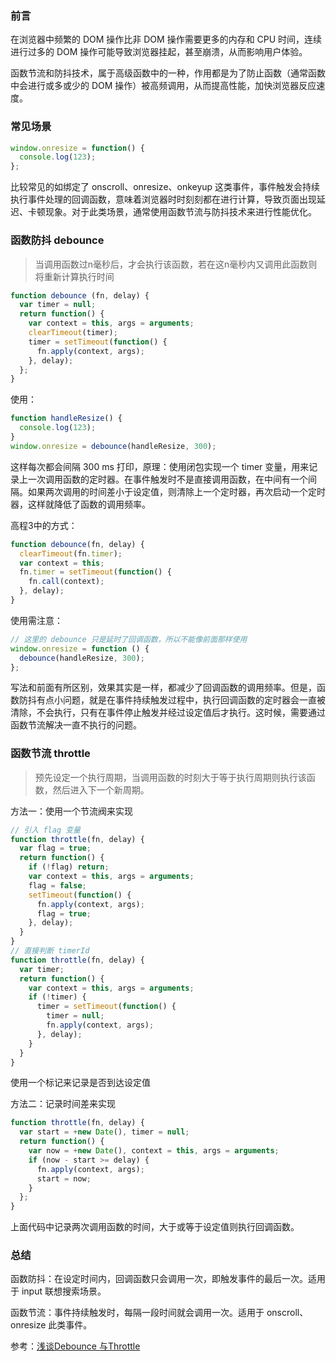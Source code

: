 ### 前言

在浏览器中频繁的 DOM 操作比非 DOM 操作需要更多的内存和 CPU 时间，连续进行过多的 DOM 操作可能导致浏览器挂起，甚至崩溃，从而影响用户体验。

函数节流和防抖技术，属于高级函数中的一种，作用都是为了防止函数（通常函数中会进行或多或少的 DOM 操作）被高频调用，从而提高性能，加快浏览器反应速度。

### 常见场景

```js
window.onresize = function() {
  console.log(123);
};
```

比较常见的如绑定了 onscroll、onresize、onkeyup 这类事件，事件触发会持续执行事件处理的回调函数，意味着浏览器时时刻刻都在进行计算，导致页面出现延迟、卡顿现象。对于此类场景，通常使用函数节流与防抖技术来进行性能优化。

### 函数防抖 debounce

> 当调用函数过n毫秒后，才会执行该函数，若在这n毫秒内又调用此函数则将重新计算执行时间

```js
function debounce (fn, delay) {
  var timer = null;
  return function() {
    var context = this, args = arguments;
    clearTimeout(timer);
    timer = setTimeout(function() {
      fn.apply(context, args);
    }, delay);
  };
}
```

使用：

```js
function handleResize() {
  console.log(123);
}
window.onresize = debounce(handleResize, 300);
```

这样每次都会间隔 300 ms 打印，原理：使用闭包实现一个 timer 变量，用来记录上一次调用函数的定时器。在事件触发时不是直接调用函数，在中间有一个间隔。如果两次调用的时间差小于设定值，则清除上一个定时器，再次启动一个定时器，这样就降低了函数的调用频率。

高程3中的方式：

```js
function debounce(fn, delay) {
  clearTimeout(fn.timer);
  var context = this;
  fn.timer = setTimeout(function() {
    fn.call(context);
  }, delay);
}
```

使用需注意：

```js
// 这里的 debounce 只是延时了回调函数，所以不能像前面那样使用
window.onresize = function () {
  debounce(handleResize, 300);
};
```

写法和前面有所区别，效果其实是一样，都减少了回调函数的调用频率。但是，函数防抖有点小问题，就是在事件持续触发过程中，执行回调函数的定时器会一直被清除，不会执行，只有在事件停止触发并经过设定值后才执行。这时候，需要通过函数节流解决一直不执行的问题。

### 函数节流 throttle

> 预先设定一个执行周期，当调用函数的时刻大于等于执行周期则执行该函数，然后进入下一个新周期。

方法一：使用一个节流阀来实现

```js
// 引入 flag 变量
function throttle(fn, delay) {
  var flag = true;
  return function() {
    if (!flag) return;
    var context = this, args = arguments;
    flag = false;
    setTimeout(function() {
      fn.apply(context, args);
      flag = true;
    }, delay);
  }
}
// 直接判断 timerId
function throttle(fn, delay) {
  var timer;
  return function() {
    var context = this, args = arguments;
    if (!timer) {
      timer = setTimeout(function() {
        timer = null;
        fn.apply(context, args);
      }, delay);
    }
  }
}
```

使用一个标记来记录是否到达设定值

方法二：记录时间差来实现

```js
function throttle(fn, delay) {
  var start = +new Date(), timer = null;
  return function() {
    var now = +new Date(), context = this, args = arguments;
    if (now - start >= delay) {
      fn.apply(context, args);
      start = now;
    }
  };
}
```

上面代码中记录两次调用函数的时间，大于或等于设定值则执行回调函数。

### 总结

函数防抖：在设定时间内，回调函数只会调用一次，即触发事件的最后一次。适用于 input 联想搜索场景。

函数节流：事件持续触发时，每隔一段时间就会调用一次。适用于 onscroll、onresize 此类事件。

参考：[浅谈Debounce 与Throttle](http://ghmagical.com/article/page/id/4qrB9JeihTKD)